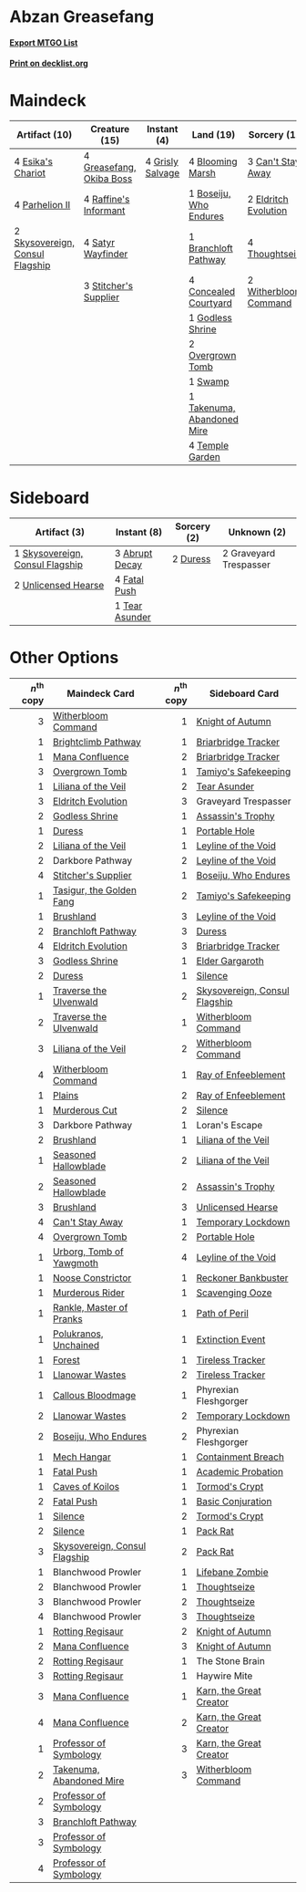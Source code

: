 # Abzan Greasefang

#### [Export MTGO List](../collection/Abzan%20Greasefang/Abzan%20Greasefang.txt)
#### [Print on decklist.org](http://decklist.org/?deckmain=4%09Blooming%20Marsh%0A1%09Boseiju,%20Who%20Endures%0A1%09Branchloft%20Pathway%0A3%09Can't%20Stay%20Away%0A4%09Concealed%20Courtyard%0A1%09Darkbore%20Pathway%0A2%09Eldritch%20Evolution%0A4%09Esika's%20Chariot%0A1%09Godless%20Shrine%0A4%09Greasefang,%20Okiba%20Boss%0A4%09Grisly%20Salvage%0A2%09Overgrown%20Tomb%0A4%09Parhelion%20II%0A4%09Raffine's%20Informant%0A4%09Satyr%20Wayfinder%0A2%09Skysovereign,%20Consul%20Flagship%0A3%09Stitcher's%20Supplier%0A1%09Swamp%0A1%09Takenuma,%20Abandoned%20Mire%0A4%09Temple%20Garden%0A4%09Thoughtseize%0A2%09Witherbloom%20Command&deckside=3%09Abrupt%20Decay%0A2%09Duress%0A4%09Fatal%20Push%0A2%09Graveyard%20Trespasser%0A1%09Skysovereign,%20Consul%20Flagship%0A1%09Tear%20Asunder%0A2%09Unlicensed%20Hearse)
# Maindeck

|                                              Artifact (10)                                               |                                           Creature (15)                                           |                                        Instant (4)                                        |                                              Land (19)                                              |                                          Sorcery (11)                                          |   Unknown (1)    |
|----------------------------------------------------------------------------------------------------------|---------------------------------------------------------------------------------------------------|-------------------------------------------------------------------------------------------|-----------------------------------------------------------------------------------------------------|------------------------------------------------------------------------------------------------|------------------|
|4 [Esika's Chariot](http://gatherer.wizards.com/Pages/Card/Details.aspx?multiverseid=503783)              |4 [Greasefang, Okiba Boss](http://gatherer.wizards.com/Pages/Card/Details.aspx?multiverseid=548531)|4 [Grisly Salvage](http://gatherer.wizards.com/Pages/Card/Details.aspx?multiverseid=405253)|4 [Blooming Marsh](http://gatherer.wizards.com/Pages/Card/Details.aspx?multiverseid=417816)          |3 [Can't Stay Away](http://gatherer.wizards.com/Pages/Card/Details.aspx?multiverseid=535005)    |1 Darkbore Pathway|
|4 [Parhelion II](http://gatherer.wizards.com/Pages/Card/Details.aspx?multiverseid=460951)                 |4 [Raffine's Informant](http://gatherer.wizards.com/Pages/Card/Details.aspx?multiverseid=555227)   |                                                                                           |1 [Boseiju, Who Endures](http://gatherer.wizards.com/Pages/Card/Details.aspx?multiverseid=548579)    |2 [Eldritch Evolution](http://gatherer.wizards.com/Pages/Card/Details.aspx?multiverseid=414456) |                  |
|2 [Skysovereign, Consul Flagship](http://gatherer.wizards.com/Pages/Card/Details.aspx?multiverseid=417807)|4 [Satyr Wayfinder](http://gatherer.wizards.com/Pages/Card/Details.aspx?multiverseid=378508)       |                                                                                           |1 [Branchloft Pathway](http://gatherer.wizards.com/Pages/Card/Details.aspx?multiverseid=491909)      |4 [Thoughtseize](http://gatherer.wizards.com/Pages/Card/Details.aspx?multiverseid=438676)       |                  |
|                                                                                                          |3 [Stitcher's Supplier](http://gatherer.wizards.com/Pages/Card/Details.aspx?multiverseid=447257)   |                                                                                           |4 [Concealed Courtyard](http://gatherer.wizards.com/Pages/Card/Details.aspx?multiverseid=417818)     |2 [Witherbloom Command](http://gatherer.wizards.com/Pages/Card/Details.aspx?multiverseid=513740)|                  |
|                                                                                                          |                                                                                                   |                                                                                           |1 [Godless Shrine](http://gatherer.wizards.com/Pages/Card/Details.aspx?multiverseid=405099)          |                                                                                                |                  |
|                                                                                                          |                                                                                                   |                                                                                           |2 [Overgrown Tomb](http://gatherer.wizards.com/Pages/Card/Details.aspx?multiverseid=405103)          |                                                                                                |                  |
|                                                                                                          |                                                                                                   |                                                                                           |1 [Swamp](http://gatherer.wizards.com/Pages/Card/Details.aspx?multiverseid=439858)                   |                                                                                                |                  |
|                                                                                                          |                                                                                                   |                                                                                           |1 [Takenuma, Abandoned Mire](http://gatherer.wizards.com/Pages/Card/Details.aspx?multiverseid=548591)|                                                                                                |                  |
|                                                                                                          |                                                                                                   |                                                                                           |4 [Temple Garden](http://gatherer.wizards.com/Pages/Card/Details.aspx?multiverseid=405112)           |                                                                                                |                  |


# Sideboard

|                                               Artifact (3)                                               |                                       Instant (8)                                       |                                   Sorcery (2)                                    |     Unknown (2)      |
|----------------------------------------------------------------------------------------------------------|-----------------------------------------------------------------------------------------|----------------------------------------------------------------------------------|----------------------|
|1 [Skysovereign, Consul Flagship](http://gatherer.wizards.com/Pages/Card/Details.aspx?multiverseid=417807)|3 [Abrupt Decay](http://gatherer.wizards.com/Pages/Card/Details.aspx?multiverseid=456061)|2 [Duress](http://gatherer.wizards.com/Pages/Card/Details.aspx?multiverseid=14557)|2 Graveyard Trespasser|
|2 [Unlicensed Hearse](http://gatherer.wizards.com/Pages/Card/Details.aspx?multiverseid=555447)            |4 [Fatal Push](http://gatherer.wizards.com/Pages/Card/Details.aspx?multiverseid=423724)  |                                                                                  |                      |
|                                                                                                          |1 [Tear Asunder](http://gatherer.wizards.com/Pages/Card/Details.aspx?multiverseid=574663)|                                                                                  |                      |


# Other Options

|*n*<sup>th</sup> copy|                                             Maindeck Card                                              |*n*<sup>th</sup> copy|                                             Sideboard Card                                             |
|--------------------:|--------------------------------------------------------------------------------------------------------|--------------------:|--------------------------------------------------------------------------------------------------------|
|                    3|[Witherbloom Command](http://gatherer.wizards.com/Pages/Card/Details.aspx?multiverseid=513740)          |                    1|[Knight of Autumn](http://gatherer.wizards.com/Pages/Card/Details.aspx?multiverseid=452933)             |
|                    1|[Brightclimb Pathway](http://gatherer.wizards.com/Pages/Card/Details.aspx?multiverseid=491911)          |                    1|[Briarbridge Tracker](http://gatherer.wizards.com/Pages/Card/Details.aspx?multiverseid=534957)          |
|                    1|[Mana Confluence](http://gatherer.wizards.com/Pages/Card/Details.aspx?multiverseid=409573)              |                    2|[Briarbridge Tracker](http://gatherer.wizards.com/Pages/Card/Details.aspx?multiverseid=534957)          |
|                    3|[Overgrown Tomb](http://gatherer.wizards.com/Pages/Card/Details.aspx?multiverseid=405103)               |                    1|[Tamiyo's Safekeeping](http://gatherer.wizards.com/Pages/Card/Details.aspx?multiverseid=548521)         |
|                    1|[Liliana of the Veil](http://gatherer.wizards.com/Pages/Card/Details.aspx?multiverseid=235597)          |                    2|[Tear Asunder](http://gatherer.wizards.com/Pages/Card/Details.aspx?multiverseid=574663)                 |
|                    3|[Eldritch Evolution](http://gatherer.wizards.com/Pages/Card/Details.aspx?multiverseid=414456)           |                    3|Graveyard Trespasser                                                                                    |
|                    2|[Godless Shrine](http://gatherer.wizards.com/Pages/Card/Details.aspx?multiverseid=405099)               |                    1|[Assassin's Trophy](http://gatherer.wizards.com/Pages/Card/Details.aspx?multiverseid=452902)            |
|                    1|[Duress](http://gatherer.wizards.com/Pages/Card/Details.aspx?multiverseid=14557)                        |                    1|[Portable Hole](http://gatherer.wizards.com/Pages/Card/Details.aspx?multiverseid=527320)                |
|                    2|[Liliana of the Veil](http://gatherer.wizards.com/Pages/Card/Details.aspx?multiverseid=235597)          |                    1|[Leyline of the Void](http://gatherer.wizards.com/Pages/Card/Details.aspx?multiverseid=107682)          |
|                    2|Darkbore Pathway                                                                                        |                    2|[Leyline of the Void](http://gatherer.wizards.com/Pages/Card/Details.aspx?multiverseid=107682)          |
|                    4|[Stitcher's Supplier](http://gatherer.wizards.com/Pages/Card/Details.aspx?multiverseid=447257)          |                    1|[Boseiju, Who Endures](http://gatherer.wizards.com/Pages/Card/Details.aspx?multiverseid=548579)         |
|                    1|[Tasigur, the Golden Fang](http://gatherer.wizards.com/Pages/Card/Details.aspx?multiverseid=391937)     |                    2|[Tamiyo's Safekeeping](http://gatherer.wizards.com/Pages/Card/Details.aspx?multiverseid=548521)         |
|                    1|[Brushland](http://gatherer.wizards.com/Pages/Card/Details.aspx?multiverseid=129496)                    |                    3|[Leyline of the Void](http://gatherer.wizards.com/Pages/Card/Details.aspx?multiverseid=107682)          |
|                    2|[Branchloft Pathway](http://gatherer.wizards.com/Pages/Card/Details.aspx?multiverseid=491909)           |                    3|[Duress](http://gatherer.wizards.com/Pages/Card/Details.aspx?multiverseid=14557)                        |
|                    4|[Eldritch Evolution](http://gatherer.wizards.com/Pages/Card/Details.aspx?multiverseid=414456)           |                    3|[Briarbridge Tracker](http://gatherer.wizards.com/Pages/Card/Details.aspx?multiverseid=534957)          |
|                    3|[Godless Shrine](http://gatherer.wizards.com/Pages/Card/Details.aspx?multiverseid=405099)               |                    1|[Elder Gargaroth](http://gatherer.wizards.com/Pages/Card/Details.aspx?multiverseid=485502)              |
|                    2|[Duress](http://gatherer.wizards.com/Pages/Card/Details.aspx?multiverseid=14557)                        |                    1|[Silence](http://gatherer.wizards.com/Pages/Card/Details.aspx?multiverseid=191083)                      |
|                    1|[Traverse the Ulvenwald](http://gatherer.wizards.com/Pages/Card/Details.aspx?multiverseid=409998)       |                    2|[Skysovereign, Consul Flagship](http://gatherer.wizards.com/Pages/Card/Details.aspx?multiverseid=417807)|
|                    2|[Traverse the Ulvenwald](http://gatherer.wizards.com/Pages/Card/Details.aspx?multiverseid=409998)       |                    1|[Witherbloom Command](http://gatherer.wizards.com/Pages/Card/Details.aspx?multiverseid=513740)          |
|                    3|[Liliana of the Veil](http://gatherer.wizards.com/Pages/Card/Details.aspx?multiverseid=235597)          |                    2|[Witherbloom Command](http://gatherer.wizards.com/Pages/Card/Details.aspx?multiverseid=513740)          |
|                    4|[Witherbloom Command](http://gatherer.wizards.com/Pages/Card/Details.aspx?multiverseid=513740)          |                    1|[Ray of Enfeeblement](http://gatherer.wizards.com/Pages/Card/Details.aspx?multiverseid=527403)          |
|                    1|[Plains](http://gatherer.wizards.com/Pages/Card/Details.aspx?multiverseid=439856)                       |                    2|[Ray of Enfeeblement](http://gatherer.wizards.com/Pages/Card/Details.aspx?multiverseid=527403)          |
|                    1|[Murderous Cut](http://gatherer.wizards.com/Pages/Card/Details.aspx?multiverseid=386613)                |                    2|[Silence](http://gatherer.wizards.com/Pages/Card/Details.aspx?multiverseid=191083)                      |
|                    3|Darkbore Pathway                                                                                        |                    1|Loran's Escape                                                                                          |
|                    2|[Brushland](http://gatherer.wizards.com/Pages/Card/Details.aspx?multiverseid=129496)                    |                    1|[Liliana of the Veil](http://gatherer.wizards.com/Pages/Card/Details.aspx?multiverseid=235597)          |
|                    1|[Seasoned Hallowblade](http://gatherer.wizards.com/Pages/Card/Details.aspx?multiverseid=485357)         |                    2|[Liliana of the Veil](http://gatherer.wizards.com/Pages/Card/Details.aspx?multiverseid=235597)          |
|                    2|[Seasoned Hallowblade](http://gatherer.wizards.com/Pages/Card/Details.aspx?multiverseid=485357)         |                    2|[Assassin's Trophy](http://gatherer.wizards.com/Pages/Card/Details.aspx?multiverseid=452902)            |
|                    3|[Brushland](http://gatherer.wizards.com/Pages/Card/Details.aspx?multiverseid=129496)                    |                    3|[Unlicensed Hearse](http://gatherer.wizards.com/Pages/Card/Details.aspx?multiverseid=555447)            |
|                    4|[Can't Stay Away](http://gatherer.wizards.com/Pages/Card/Details.aspx?multiverseid=535005)              |                    1|[Temporary Lockdown](http://gatherer.wizards.com/Pages/Card/Details.aspx?multiverseid=574516)           |
|                    4|[Overgrown Tomb](http://gatherer.wizards.com/Pages/Card/Details.aspx?multiverseid=405103)               |                    2|[Portable Hole](http://gatherer.wizards.com/Pages/Card/Details.aspx?multiverseid=527320)                |
|                    1|[Urborg, Tomb of Yawgmoth](http://gatherer.wizards.com/Pages/Card/Details.aspx?multiverseid=383425)     |                    4|[Leyline of the Void](http://gatherer.wizards.com/Pages/Card/Details.aspx?multiverseid=107682)          |
|                    1|[Noose Constrictor](http://gatherer.wizards.com/Pages/Card/Details.aspx?multiverseid=414466)            |                    1|[Reckoner Bankbuster](http://gatherer.wizards.com/Pages/Card/Details.aspx?multiverseid=548568)          |
|                    1|[Murderous Rider](http://gatherer.wizards.com/Pages/Card/Details.aspx?multiverseid=473059)              |                    1|[Scavenging Ooze](http://gatherer.wizards.com/Pages/Card/Details.aspx?multiverseid=420783)              |
|                    1|[Rankle, Master of Pranks](http://gatherer.wizards.com/Pages/Card/Details.aspx?multiverseid=473063)     |                    1|[Path of Peril](http://gatherer.wizards.com/Pages/Card/Details.aspx?multiverseid=540974)                |
|                    1|[Polukranos, Unchained](http://gatherer.wizards.com/Pages/Card/Details.aspx?multiverseid=476475)        |                    1|[Extinction Event](http://gatherer.wizards.com/Pages/Card/Details.aspx?multiverseid=479608)             |
|                    1|[Forest](http://gatherer.wizards.com/Pages/Card/Details.aspx?multiverseid=439860)                       |                    1|[Tireless Tracker](http://gatherer.wizards.com/Pages/Card/Details.aspx?multiverseid=409997)             |
|                    1|[Llanowar Wastes](http://gatherer.wizards.com/Pages/Card/Details.aspx?multiverseid=129627)              |                    2|[Tireless Tracker](http://gatherer.wizards.com/Pages/Card/Details.aspx?multiverseid=409997)             |
|                    1|[Callous Bloodmage](http://gatherer.wizards.com/Pages/Card/Details.aspx?multiverseid=513543)            |                    1|Phyrexian Fleshgorger                                                                                   |
|                    2|[Llanowar Wastes](http://gatherer.wizards.com/Pages/Card/Details.aspx?multiverseid=129627)              |                    2|[Temporary Lockdown](http://gatherer.wizards.com/Pages/Card/Details.aspx?multiverseid=574516)           |
|                    2|[Boseiju, Who Endures](http://gatherer.wizards.com/Pages/Card/Details.aspx?multiverseid=548579)         |                    2|Phyrexian Fleshgorger                                                                                   |
|                    1|[Mech Hangar](http://gatherer.wizards.com/Pages/Card/Details.aspx?multiverseid=548583)                  |                    1|[Containment Breach](http://gatherer.wizards.com/Pages/Card/Details.aspx?multiverseid=513602)           |
|                    1|[Fatal Push](http://gatherer.wizards.com/Pages/Card/Details.aspx?multiverseid=423724)                   |                    1|[Academic Probation](http://gatherer.wizards.com/Pages/Card/Details.aspx?multiverseid=513484)           |
|                    1|[Caves of Koilos](http://gatherer.wizards.com/Pages/Card/Details.aspx?multiverseid=129497)              |                    1|[Tormod's Crypt](http://gatherer.wizards.com/Pages/Card/Details.aspx?multiverseid=389723)               |
|                    2|[Fatal Push](http://gatherer.wizards.com/Pages/Card/Details.aspx?multiverseid=423724)                   |                    1|[Basic Conjuration](http://gatherer.wizards.com/Pages/Card/Details.aspx?multiverseid=513597)            |
|                    1|[Silence](http://gatherer.wizards.com/Pages/Card/Details.aspx?multiverseid=191083)                      |                    2|[Tormod's Crypt](http://gatherer.wizards.com/Pages/Card/Details.aspx?multiverseid=389723)               |
|                    2|[Silence](http://gatherer.wizards.com/Pages/Card/Details.aspx?multiverseid=191083)                      |                    1|[Pack Rat](http://gatherer.wizards.com/Pages/Card/Details.aspx?multiverseid=253624)                     |
|                    3|[Skysovereign, Consul Flagship](http://gatherer.wizards.com/Pages/Card/Details.aspx?multiverseid=417807)|                    2|[Pack Rat](http://gatherer.wizards.com/Pages/Card/Details.aspx?multiverseid=253624)                     |
|                    1|Blanchwood Prowler                                                                                      |                    1|[Lifebane Zombie](http://gatherer.wizards.com/Pages/Card/Details.aspx?multiverseid=370723)              |
|                    2|Blanchwood Prowler                                                                                      |                    1|[Thoughtseize](http://gatherer.wizards.com/Pages/Card/Details.aspx?multiverseid=438676)                 |
|                    3|Blanchwood Prowler                                                                                      |                    2|[Thoughtseize](http://gatherer.wizards.com/Pages/Card/Details.aspx?multiverseid=438676)                 |
|                    4|Blanchwood Prowler                                                                                      |                    3|[Thoughtseize](http://gatherer.wizards.com/Pages/Card/Details.aspx?multiverseid=438676)                 |
|                    1|[Rotting Regisaur](http://gatherer.wizards.com/Pages/Card/Details.aspx?multiverseid=466865)             |                    2|[Knight of Autumn](http://gatherer.wizards.com/Pages/Card/Details.aspx?multiverseid=452933)             |
|                    2|[Mana Confluence](http://gatherer.wizards.com/Pages/Card/Details.aspx?multiverseid=409573)              |                    3|[Knight of Autumn](http://gatherer.wizards.com/Pages/Card/Details.aspx?multiverseid=452933)             |
|                    2|[Rotting Regisaur](http://gatherer.wizards.com/Pages/Card/Details.aspx?multiverseid=466865)             |                    1|The Stone Brain                                                                                         |
|                    3|[Rotting Regisaur](http://gatherer.wizards.com/Pages/Card/Details.aspx?multiverseid=466865)             |                    1|Haywire Mite                                                                                            |
|                    3|[Mana Confluence](http://gatherer.wizards.com/Pages/Card/Details.aspx?multiverseid=409573)              |                    1|[Karn, the Great Creator](http://gatherer.wizards.com/Pages/Card/Details.aspx?multiverseid=460928)      |
|                    4|[Mana Confluence](http://gatherer.wizards.com/Pages/Card/Details.aspx?multiverseid=409573)              |                    2|[Karn, the Great Creator](http://gatherer.wizards.com/Pages/Card/Details.aspx?multiverseid=460928)      |
|                    1|[Professor of Symbology](http://gatherer.wizards.com/Pages/Card/Details.aspx?multiverseid=513501)       |                    3|[Karn, the Great Creator](http://gatherer.wizards.com/Pages/Card/Details.aspx?multiverseid=460928)      |
|                    2|[Takenuma, Abandoned Mire](http://gatherer.wizards.com/Pages/Card/Details.aspx?multiverseid=548591)     |                    3|[Witherbloom Command](http://gatherer.wizards.com/Pages/Card/Details.aspx?multiverseid=513740)          |
|                    2|[Professor of Symbology](http://gatherer.wizards.com/Pages/Card/Details.aspx?multiverseid=513501)       |                     |                                                                                                        |
|                    3|[Branchloft Pathway](http://gatherer.wizards.com/Pages/Card/Details.aspx?multiverseid=491909)           |                     |                                                                                                        |
|                    3|[Professor of Symbology](http://gatherer.wizards.com/Pages/Card/Details.aspx?multiverseid=513501)       |                     |                                                                                                        |
|                    4|[Professor of Symbology](http://gatherer.wizards.com/Pages/Card/Details.aspx?multiverseid=513501)       |                     |                                                                                                        |

